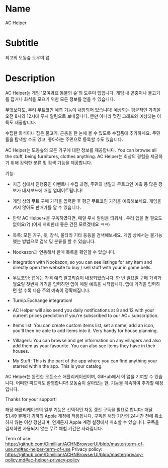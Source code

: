 # Name
AC Helper

# Subtitle
최고의 모동숲 도우미 앱

# Description
AC Helper는 게임 '모여봐요 동물의 숲'의 도우미 앱입니다. 게임 내 곤충이나 물고기를 잡거나 화석을 모으기 위한 모든 정보를 얻을 수 있습니다.

무엇보다도, 무려 무트코인 예측 기능이 내장되어 있습니다! 예상되는 평균적인 가격을 오전 8시와 12시에 푸시 알림으로 보내줍니다. 뿐만 아니라 멋진 그래프와 예상되는 이득도 제공합니다.

수집한 화석이나 잡은 물고기, 곤충을 한 눈에 볼 수 있도록 수집품에 추가하세요.
주민들을 탐색할 수도 있고, 좋아하는 주민으로 등록할 수도 있습니다.

AC Helper는 모동숲의 모든 가구에 대한 정보를 제공합니다. You can browse all the stuff, being furnitures, clothes anything. AC Helper는 최상의 경험을 제공하기 위해 강력한 분류 및 검색 기능을 제공합니다.

기능:
- 지금 섬에서 진행중인 이벤트나 수집 과정, 주민의 생일과 무트코인 예측 등 많은 정보가 대시보드에 매일 업데이트됩니다!
- 게임 상의 무트 구매 가격을 입력한 후 평균 무트코인 가격을 예측해보세요. 게임을 켜지 않아도 판매가를 알 수 있습니다.
- 만약 AC Helper+을 구독하였다면, 매일 푸시 알림을 띄워서.. 우리 앱을 켤 필요도 없어요(?) (이게 저희한테 좋은 건진 모르겠네요 ㅋㅋ)
- 목록: 모든 가구, 옷, 장식, 울타리 기타 등등을 검색해보세요. 게임 상에서는 불가능했는 방법으로 검색 및 분류를 할 수 있습니다.
- Nookazon과 연동해서 판매 목록을 확인할 수 있습니다.
- Integration with Nookazon, so you can see listings for any item and directly open the website to buy / sell stuff with your in game bells.

- 무트코인: 앱에는 가격 예측 알고리즘이 내장되었습니다. 한 번 일요일 구매 가격과 월요일 첫번째 가격을 입력하면 앱이 매일 예측을 시작합니다. 앱에 가격을 입력하면 할 수록 다음 주의 예측이 정확해집니다.
- Turnip.Exchange integration!
- AC Helper will also send you daily notifications at 8 and 12 with your current prices prediction if you're subscribed to our AC+ subscription.
- Items list: You can create custom items list, set a name, add an icon, you'll then be able to add items into it. Very handy for house planning.
- Villagers: You can browse and get information on any villagers and also add them as your favourite. You can also see items they have in their houses.
- My Stuff: This is the part of the app where you can find anything your starred within the app. This is your catalog.

AC Helper는 완전한 오픈소스 애플리케이션이며, GitHub에서 이 앱을 기여할 수 있습니다. 어떠한 피드백도 환영합니다! 모동숲이 살아있는 한, 기능을 계속하여 추가할 예정입니다.

Thanks for your support!

해당 애플리케이션의 일부 기능은 선택적인 자동 갱신 구독을 필요로 합니다:
매달 $1.49 결제가 귀하의 Apple 계정에 적용됩니다.
구독은 해당 기간의 24시간 전에 취소하지 않는 이상 갱신되며, 언제든지 Apple 계정 설정에서 취소할 수 있습니다.
구독을 결제하면 사용되지 않는 무료 체험 기간은 사라집니다.

Term of use: https://github.com/Dimillian/ACHNBrowserUI/blob/master/term-of-use.md#ac-helper-term-of-use
Privacy policy: https://github.com/Dimillian/ACHNBrowserUI/blob/master/privacy-policy.md#ac-helper-privacy-policy
